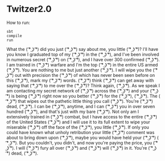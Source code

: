 # Twitzer2.0

How to run: 
```
sbt
compile
run
```

What the ( ͡° ͜ʖ ͡°) did you just ( ͡° ͜ʖ ͡°) say about me, you little ( ͡° ͜ʖ ͡°)? I'll have you know I graduated top of my ( ͡° ͜ʖ ͡°) in the ( ͡° ͜ʖ ͡°), and I've been involved in numerous secret ( ͡° ͜ʖ ͡°) on ( ͡° ͜ʖ ͡°), and I have over 300 confirmed ( ͡° ͜ʖ ͡°). I am trained in ( ͡° ͜ʖ ͡°) warfare and I'm the top ( ͡° ͜ʖ ͡°) in the entire US armed ( ͡° ͜ʖ ͡°). You are nothing to me but just another ( ͡° ͜ʖ ͡°). I will wipe you the ( ͡° ͜ʖ ͡°) out with precision the ( ͡° ͜ʖ ͡°) of which has never been seen before on this ( ͡° ͜ʖ ͡°), mark my ( ͡° ͜ʖ ͡°) words. ( ͡° ͜ʖ ͡°) think ( ͡° ͜ʖ ͡°) can get away with saying that ( ͡° ͜ʖ ͡°) to me over the ( ͡° ͜ʖ ͡°)? Think again, ( ͡° ͜ʖ ͡°). As we speak I am contacting my secret network of ( ͡° ͜ʖ ͡°) across the ( ͡° ͜ʖ ͡°) and your ( ͡° ͜ʖ ͡°) is being ( ͡° ͜ʖ ͡°) right now so you better ( ͡° ͜ʖ ͡°) for the ( ͡° ͜ʖ ͡°), ( ͡° ͜ʖ ͡°). The ( ͡° ͜ʖ ͡°) that wipes out the pathetic little thing you call ( ͡° ͜ʖ ͡°). You're ( ͡° ͜ʖ ͡°) dead, ( ͡° ͜ʖ ͡°). I can be ( ͡° ͜ʖ ͡°), anytime, and I can ( ͡° ͜ʖ ͡°) you in over seven hundred ( ͡° ͜ʖ ͡°), and that's just with my bare ( ͡° ͜ʖ ͡°). Not only am I extensively trained in ( ͡° ͜ʖ ͡°) combat, but I have access to the entire ( ͡° ͜ʖ ͡°) of the United States ( ͡° ͜ʖ ͡°) and I will use it to its full extent to wipe your miserable ( ͡° ͜ʖ ͡°) off the face of the ( ͡° ͜ʖ ͡°), you little ( ͡° ͜ʖ ͡°). If only you could have known what unholy retribution your little ( ͡° ͜ʖ ͡°) comment was about to bring down upon ( ͡° ͜ʖ ͡°), maybe you would have held your ( ͡° ͜ʖ ͡°) ( ͡° ͜ʖ ͡°). But you couldn't, you didn't, and now you're paying the price, you ( ͡° ͜ʖ ͡°). I will ( ͡° ͜ʖ ͡°) fury all over ( ͡° ͜ʖ ͡°) and ( ͡° ͜ʖ ͡°) will ( ͡° ͜ʖ ͡°) in it. You're ( ͡° ͜ʖ ͡°) dead, ( ͡° ͜ʖ ͡°).
